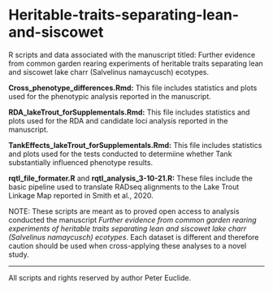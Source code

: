 # Heritable-traits-separating-lean-and-siscowet
R scripts and data associated with the manuscript titled: Further evidence from common garden rearing experiments of heritable traits separating lean and siscowet lake charr (Salvelinus namaycusch) ecotypes.

__Cross_phenotype_differences.Rmd:__ This file includes statistics and plots used for the phenotypic analysis reported in the manuscript. 

__RDA_lakeTrout_forSupplementals.Rmd:__ This file includes statistics and plots used for the RDA and candidate loci analysis reported in the manuscript.

__TankEffects_lakeTrout_forSupplementals.Rmd:__ This file includes statistics and plots used for the tests conducted to determiine whether Tank substantially influenced phenotype results.

__rqtl_file_formater.R__ and __rqtl_analysis_3-10-21.R:__ These files include the basic pipeline used to translate RADseq alignments to the Lake Trout Linkage Map reported in Smith et al., 2020. 


NOTE: These scripts are meant as to proved open access to analysis conducted the manuscript _Further evidence from common garden rearing experiments of heritable traits separating lean and siscowet lake charr (Salvelinus namaycusch) ecotypes_. Each dataset is different and therefore caution should be used when cross-applying these analyses to a novel study.

-----
All scripts and rights reserved by author Peter Euclide. 
